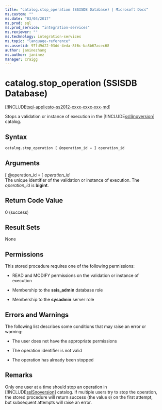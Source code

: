 ```yaml
---
title: "catalog.stop_operation (SSISDB Database) | Microsoft Docs"
ms.custom: ""
ms.date: "03/04/2017"
ms.prod: sql
ms.prod_service: "integration-services"
ms.reviewer: ""
ms.technology: integration-services
ms.topic: "language-reference"
ms.assetid: 97fd9d22-03dd-4eda-8f6c-ba8b67acec68
author: janinezhang
ms.author: janinez
manager: craigg
---
```

# catalog.stop_operation (SSISDB Database)
[!INCLUDE[tsql-appliesto-ss2012-xxxx-xxxx-xxx-md](../../includes/tsql-appliesto-ss2012-xxxx-xxxx-xxx-md.md)]

  Stops a validation or instance of execution in the [!INCLUDE[ssISnoversion](../../includes/ssisnoversion-md.md)] catalog.  
  
## Syntax  
  
```sql  
catalog.stop_operation [ @operation_id = ] operation_id  
```  
  
## Arguments  
 [ @operation_id = ] *operation_id*  
 The unique identifier of the validation or instance of execution. The *operation_id* is **bigint**.  
  
## Return Code Value  
 0 (success)  
  
## Result Sets  
 None  
  
## Permissions  
 This stored procedure requires one of the following permissions:  
  
-   READ and MODIFY permissions on the validation or instance of execution  
  
-   Membership to the **ssis_admin** database role  
  
-   Membership to the **sysadmin** server role  
  
## Errors and Warnings  
 The following list describes some conditions that may raise an error or warning:  
  
-   The user does not have the appropriate permissions  
  
-   The operation identifier is not valid  
  
-   The operation has already been stopped  
  
## Remarks  
 Only one user at a time should stop an operation in [!INCLUDE[ssISnoversion](../../includes/ssisnoversion-md.md)] catalog. If multiple users try to stop the operation, the stored procedure will return success (the value `0`) on the first attempt, but subsequent attempts will raise an error.  
  
  
